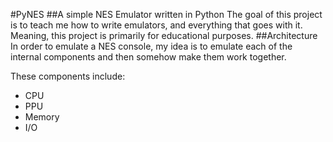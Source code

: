 #PyNES
##A simple NES Emulator written in Python
The goal of this project is to teach me how to write emulators, and everything that goes with it.
Meaning, this project is primarily for educational purposes.
##Architecture
In order to emulate a NES console, my idea is to emulate each of the internal components and then somehow make them work together.

These components include:
+ CPU
+ PPU
+ Memory
+ I/O
